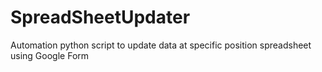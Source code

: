 # SpreadSheetUpdater
Automation python script to update data at specific position spreadsheet using Google Form
